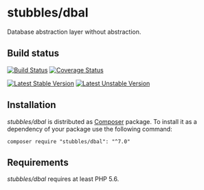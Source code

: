 stubbles/dbal
=============

Database abstraction layer without abstraction.


Build status
------------

[![Build Status](https://secure.travis-ci.org/stubbles/stubbles-dbal.png)](http://travis-ci.org/stubbles/stubbles-dbal)
[![Coverage Status](https://coveralls.io/repos/stubbles/stubbles-dbal/badge.png?branch=master)](https://coveralls.io/r/stubbles/stubbles-dbal?branch=master)

[![Latest Stable Version](https://poser.pugx.org/stubbles/dbal/version.png)](https://packagist.org/packages/stubbles/dbal)
[![Latest Unstable Version](https://poser.pugx.org/stubbles/dbal/v/unstable.png)](//packagist.org/packages/stubbles/dbal)


Installation
------------

_stubbles/dbal_ is distributed as [Composer](https://getcomposer.org/)
package. To install it as a dependency of your package use the following
command:

    composer require "stubbles/dbal": "^7.0"


Requirements
------------

_stubbles/dbal_ requires at least PHP 5.6.
